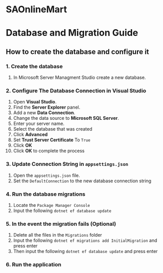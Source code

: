 # SAOnlineMart

# Database and Migration Guide

## How to create the database and configure it

### 1. Create the database

1. In Microsoft Server Managment Studio create a new database.

### 2. Configure The Database Connection in Visual Studio

1. Open **Visual Studio**.
2. Find the **Server Explorer** panel.
3. Add a new **Data Connection**.
4. Change the data source to **Microsoft SQL Server**.
5. Enter your server name.
6. Select the database that was created
7. Click **Advanced**
8. Set **Trust Server Certificate** To `True`
9. Click **OK**
10. Click **OK** to complete the process

### 3. Update Connection String in `appsettings.json`

1. Open the `appsettings.json` file.
2. Set the `DefaultConnection` to the new database connection string

### 4. Run the database migrations
1.  Locate the `Package Manager Console`
2.  Input the following `dotnet ef database update`

### 5. In the event the migration fails (Optional)
1. Delete all the files in the `Migrations` folder
2. Input the following `dotnet ef migrations add InitialMigration` and press enter
3. Then input the following `dotnet ef database update` and press enter

### 6. Run the application
